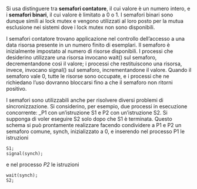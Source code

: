 Si usa distinguere tra **semafori contatore**, il cui valore è un numero intero, e i **semafori binari**, il cui valore è limitato a 0 o 1.
I semafori binari sono dunque simili ai lock mutex e vengono utilizzati al loro posto per la mutua esclusione nei sistemi dove i lock mutex non sono disponibili.

I semafori contatore trovano applicazione nel controllo dell’accesso a una data risorsa presente in un numero finito di esemplari. 
Il semaforo è inizialmente impostato al numero di risorse disponibili. I processi che desiderino utilizzare una risorsa invocano wait() sul semaforo, decrementandone così il valore; i processi che restituiscono una risorsa, invece, invocano signal() sul semaforo, incrementandone il valore. Quando il semaforo vale 0, tutte le risorse sono occupate, e i processi che ne richiedano l’uso dovranno bloccarsi fino a che il semaforo non ritorni positivo.

I semafori sono utilizzabili anche per risolvere diversi problemi di sincronizzazione. 
Si considerino, per esempio, due processi in esecuzione concorrente: _P1 con un’istruzione S1 e P2 con un’istruzione S2. 
Si supponga di voler eseguire S2 solo dopo che S1 è terminata. 
Questo schema si può prontamente realizzare facendo condividere a P1 e P2 un semaforo comune, synch, inizializzato a 0, e inserendo nel processo P1 le istruzioni
```
S1;
signal(synch);
```

e nel processo _P2_ le istruzioni
```
wait(synch);
S2;
```